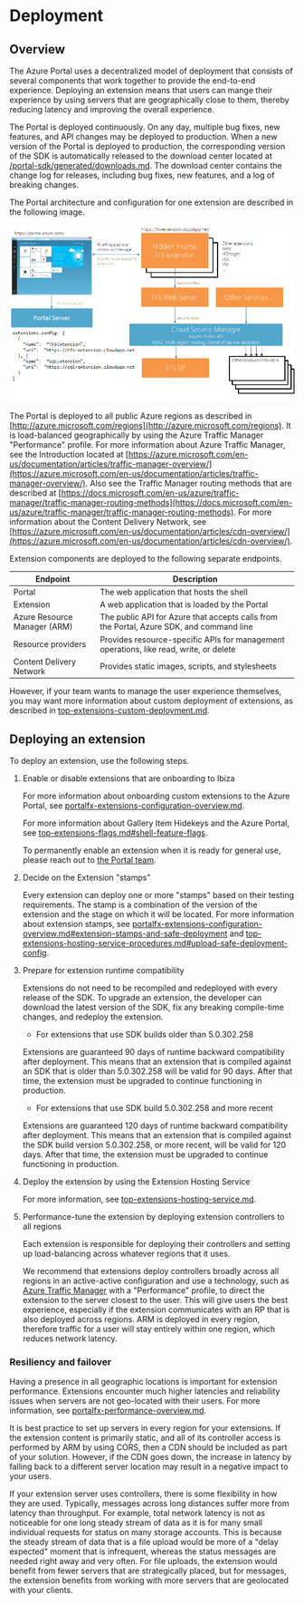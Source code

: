 
<a name="deployment"></a>
# Deployment

<a name="deployment-overview"></a>
## Overview

The Azure Portal uses a decentralized model of deployment that consists of several components that work together to provide the end-to-end experience.  Deploying an extension means that users can mange their experience by using servers that are geographically close to them, thereby reducing latency and improving the overall experience. 

The Portal is deployed continuously. On any day, multiple bug fixes, new features, and API changes may be deployed to production. When a new version of the Portal is deployed to production, the corresponding version of the SDK is automatically released to the download center located at [/portal-sdk/generated/downloads.md](/portal-sdk/generated/downloads.md). The download center contains the change log for releases, including bug fixes, new features, and a log of breaking changes.

The Portal architecture and configuration for one extension are described in the following image.

![alt-text](../media/portalfx-custom-extensions-deployment/deployment.png "Portal / Extension architecture")

The Portal is deployed to all public Azure regions as described in [http://azure.microsoft.com/regions](http://azure.microsoft.com/regions). It is load-balanced geographically by using the Azure Traffic Manager "Performance" profile. For more information about Azure Traffic Manager, see the Introduction located at [https://azure.microsoft.com/en-us/documentation/articles/traffic-manager-overview/](https://azure.microsoft.com/en-us/documentation/articles/traffic-manager-overview/).  Also see the Traffic Manager routing methods that are described  at [https://docs.microsoft.com/en-us/azure/traffic-manager/traffic-manager-routing-methods](https://docs.microsoft.com/en-us/azure/traffic-manager/traffic-manager-routing-methods). For more information about the Content Delivery Network, see  [https://azure.microsoft.com/en-us/documentation/articles/cdn-overview/](https://azure.microsoft.com/en-us/documentation/articles/cdn-overview/).
 
Extension components are  deployed to the following separate endpoints.

| Endpoint                     | Description                                                                              |
| ---------------------------- | ---------------------------------------------------------------------------------------- |
| Portal                       | The web application that hosts the shell                                                 |
| Extension                    | A web application that is loaded by the Portal                                           |
| Azure Resource Manager (ARM) | The public API for Azure that accepts calls from the Portal, Azure SDK, and command line |
| Resource providers           | Provides resource-specific APIs for management operations, like read, write, or delete   |
| Content Delivery Network     | Provides static images, scripts, and stylesheets                                         |

However, if your team wants to manage the user experience themselves, you may want more information about custom deployment of extensions, as described in  [top-extensions-custom-deployment.md](top-extensions-custom-deployment.md).

<a name="deployment-deploying-an-extension"></a>
## Deploying an extension

To deploy an extension, use the following steps.

1. Enable or disable extensions that are onboarding to Ibiza

	For more information about onboarding custom extensions to the Azure Portal, see [portalfx-extensions-configuration-overview.md](portalfx-extensions-configuration-overview.md).

	For more information about Gallery Item Hidekeys and the Azure Portal, see [top-extensions-flags.md#shell-feature-flags](top-extensions-flags.md#shell-feature-flags).

	To permanently enable an extension when it is ready for general use, please reach out to 
     <a href="mailto:ibizafxpm@microsoft.com?subject=Extension Ready for general use&body=Hello, I would like to permanently enable an extension.">the Portal team</a>.

1. Decide on the Extension "stamps"
	
	Every extension can deploy one or more "stamps" based on their testing requirements. The stamp is a combination of the version of the extension and the stage on which it will be located.  For more information about extension stamps, see [portalfx-extensions-configuration-overview.md#extension-stamps-and-safe-deployment](portalfx-extensions-configuration-overview.md#extension-stamps-and-safe-deployment) and [top-extensions-hosting-service-procedures.md#upload-safe-deployment-config](top-extensions-hosting-service-procedures.md#upload-safe-deployment-config).

1. Prepare for extension runtime compatibility

	Extensions do not need to be recompiled and redeployed with every release of the SDK. To upgrade an extension, the developer can download the latest version of the SDK, fix any breaking compile-time changes, and redeploy the extension.

	* For extensions that use SDK builds older than 5.0.302.258
	
	Extensions are guaranteed 90 days of runtime backward compatibility after deployment. This means that an extension that  is compiled against an  SDK that is older than 5.0.302.258  will be valid for 90 days. After that time, 	the extension must be upgraded to continue functioning in production.
	
	* For extensions that use SDK build 5.0.302.258 and more recent
	
	Extensions are guaranteed 120 days of runtime backward compatibility after deployment. This means that an extension that is compiled against the SDK build version 5.0.302.258, or more recent, will be valid for 120 days. After that time, the extension must be upgraded to continue functioning in production.

1.  Deploy the extension by using the Extension Hosting Service

	For more information, see [top-extensions-hosting-service.md](top-extensions-hosting-service.md).

1. Performance-tune the extension by deploying extension controllers to all regions

	Each extension is responsible for deploying their controllers and setting up load-balancing across whatever regions that it uses.

	We recommend that extensions deploy controllers broadly across all regions in an active-active configuration and use a technology, such as [Azure Traffic Manager](https://azure.microsoft.com/en-us/documentation/articles/traffic-manager-overview/)
	with a "Performance" profile, to direct the extension  to the server closest to the user. This will give users the best experience, especially if the extension communicates with an RP that is also deployed across regions. ARM is deployed in every region, therefore traffic for a user will stay entirely within one region, which reduces network latency.

<a name="deployment-deploying-an-extension-resiliency-and-failover"></a>
### Resiliency and failover

Having a presence in all geographic locations is important for extension performance. Extensions encounter much higher latencies and reliability issues when servers are not geo-located with their users. For more information, see [portalfx-performance-overview.md](portalfx-performance-overview.md).

It is best practice to set up servers in every region for your extensions. If the extension content is primarily static, and all of its controller access is performed by ARM by using  CORS, then a CDN should be included as part of your solution. However, if the CDN goes down, the increase in latency by falling back to a different server location may result in a negative impact to your users.

If your extension server uses controllers, there is some flexibility in how they are used. Typically,  messages across long distances suffer more from latency than throughput. For example, total network latency is not as noticeable for one long steady stream of data as it is for many small individual requests for status on many storage accounts. This is because the steady stream of data that is a file upload would be more of a "delay expected" moment that is infrequent, whereas the status messages are needed right away and very often. For file uploads, the extension would benefit from fewer servers that are strategically placed, but for messages, the extension benefits from working with more servers that are geolocated with your clients.

<!-- TODO:  add "hotfix" info here for when developers need to walk their code into the 4 environments instead of waiting for the automated processes.-->

